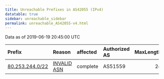 ```yaml
---
title: Unreachable Prefixes in AS42055 (IPv4)
datatable: true
sidebar: unreachable_sidebar
permalink: unreachable_AS42055-v4.html
---
```


Data as of 2019-06-19 20:45:00 UTC


<div class="datatable-begin"></div>

| Prefix                                                   | Reason                                                                                                 | affected   | Authorized AS   |   MaxLength | Anchor                                         |   unreachable /24s |
|:---------------------------------------------------------|:-------------------------------------------------------------------------------------------------------|:-----------|:----------------|------------:|:-----------------------------------------------|-------------------:|
| [80.253.244.0/22](https://stat.ripe.net/80.253.244.0/22) | [INVALID ASN](https://rpki-validator.ripe.net/announcement-preview?asn=AS42055&prefix=80.253.244.0/22) | complete   | AS51559         |          24 | [RIPE](unreachable_RIPE_NCC_RPKI_Root-v4.html) |                  4 |

<div class="datatable-end"></div>